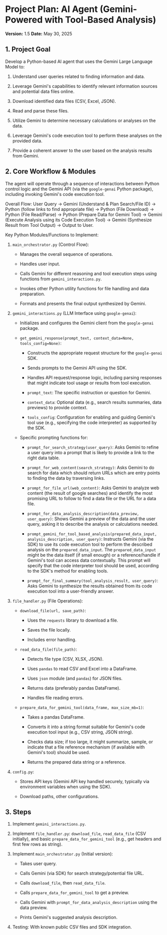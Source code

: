 # Project Plan: AI Agent (Gemini-Powered with Tool-Based Analysis)

**Version:** 1.5
**Date:** May 30, 2025

## 1. Project Goal

Develop a Python-based AI agent that uses the Gemini Large Language Model to:

1. Understand user queries related to finding information and data.

2. Leverage Gemini's capabilities to identify relevant information sources and potential data files online.

3. Download identified data files (CSV, Excel, JSON).

4. Read and parse these files.

5. Utilize Gemini to determine necessary calculations or analyses on the data.

6. Leverage Gemini's code execution tool to perform these analyses on the provided data.

7. Provide a coherent answer to the user based on the analysis results from Gemini.

## 2. Core Workflow & Modules

The agent will operate through a sequence of interactions between Python control logic and the Gemini API (via the `google-genai` Python package), including invoking Gemini's code execution tool.

Overall Flow:
User Query -> Gemini (Understand & Plan Search/File ID) -> Python (follow links to find appropriate file) -> Python (File Download) -> Python (File Read/Parse) -> Python (Prepare Data for Gemini Tool) -> Gemini (Execute Analysis using its Code Execution Tool) -> Gemini (Synthesize Result from Tool Output) -> Output to User.

Key Python Modules/Functions to Implement:

1. `main_orchestrator.py` (Control Flow):

   * Manages the overall sequence of operations.

   * Handles user input.

   * Calls Gemini for different reasoning and tool execution steps using functions from `gemini_interactions.py`.

   * Invokes other Python utility functions for file handling and data preparation.

   * Formats and presents the final output synthesized by Gemini.

2. `gemini_interactions.py` (LLM Interface using `google-genai`):

   * Initializes and configures the Gemini client from the `google-genai` package.

   * `get_gemini_response(prompt_text, context_data=None, tools_config=None)`:

     * Constructs the appropriate request structure for the `google-genai` SDK.

     * Sends prompts to the Gemini API using the SDK.

     * Handles API request/response logic, including parsing responses that might indicate tool usage or results from tool execution.

     * `prompt_text`: The specific instruction or question for Gemini.

     * `context_data`: Optional data (e.g., search results summaries, data previews) to provide context.

     * `tools_config`: Configuration for enabling and guiding Gemini's tool use (e.g., specifying the code interpreter) as supported by the SDK.

   * Specific prompting functions for:

     * `prompt_for_search_strategy(user_query)`: Asks Gemini to refine a user query into a prompt that is likely to provide a link to the right data table.

     * `prompt_for_web_content(search_strategy)`: Asks Gemini to do search for data which should return URLs which are entry points to finding the data by traversing links.

     * `prompt_for_file_url(web_content)`: Asks Gemini to analyze web content (the result of google searches) and identify the most promising URL to follow to find a data file or the URL for a data file.

     * `prompt_for_data_analysis_description(data_preview, user_query)`: Shows Gemini a preview of the data and the user query, asking it to describe the analysis or calculations needed.

     * `prompt_gemini_for_tool_based_analysis(prepared_data_input, analysis_description, user_query)`: Instructs Gemini (via the SDK) to use its code execution tool to perform the described analysis on the `prepared_data_input`. The `prepared_data_input` might be the data itself (if small enough) or a reference/handle if Gemini's tool can access data contextually. This prompt will specify that the code interpreter tool should be used, according to the SDK's method for enabling tools.

     * `prompt_for_final_summary(tool_analysis_result, user_query)`: Asks Gemini to synthesize the results obtained from its code execution tool into a user-friendly answer.

3. `file_handler.py` (File Operations):

   * `download_file(url, save_path)`:

     * Uses the `requests` library to download a file.

     * Saves the file locally.

     * Includes error handling.

   * `read_data_file(file_path)`:

     * Detects file type (CSV, XLSX, JSON).

     * Uses `pandas` to read CSV and Excel into a DataFrame.

     * Uses `json` module (and `pandas`) for JSON files.

     * Returns data (preferably pandas DataFrame).

     * Handles file reading errors.

   * `prepare_data_for_gemini_tool(data_frame, max_size_mb=1)`:

     * Takes a pandas DataFrame.

     * Converts it into a string format suitable for Gemini's code execution tool input (e.g., CSV string, JSON string).

     * Checks data size; if too large, it might summarize, sample, or indicate that a file reference mechanism (if available with Gemini's tool) should be used.

     * Returns the prepared data string or a reference.

4. `config.py`:

   * Stores API keys (Gemini API key handled securely, typically via environment variables when using the SDK).

   * Download paths, other configurations.

## 3. Steps

1. Implement `gemini_interactions.py`.

2. Implement `file_handler.py`: `download_file`, `read_data_file` (CSV initially), and basic `prepare_data_for_gemini_tool` (e.g., get headers and first few rows as string).

3. Implement `main_orchestrator.py` (Initial version):

   * Takes user query.

   * Calls Gemini (via SDK) for search strategy/potential file URL.

   * Calls `download_file`, then `read_data_file`.

   * Calls `prepare_data_for_gemini_tool` to get a preview.

   * Calls Gemini with `prompt_for_data_analysis_description` using the data preview.

   * Prints Gemini's suggested analysis description.

5. Testing: With known public CSV files and SDK integration.
